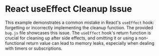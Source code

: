 # React useEffect Cleanup Issue

This example demonstrates a common mistake in React's `useEffect` hook:  forgetting or incorrectly implementing the cleanup function.  The provided `bug.js` file showcases this issue. The `useEffect` hook's return function is crucial for cleaning up after side effects, and omitting it or using a non-functional return value can lead to memory leaks, especially when dealing with timers or subscriptions.